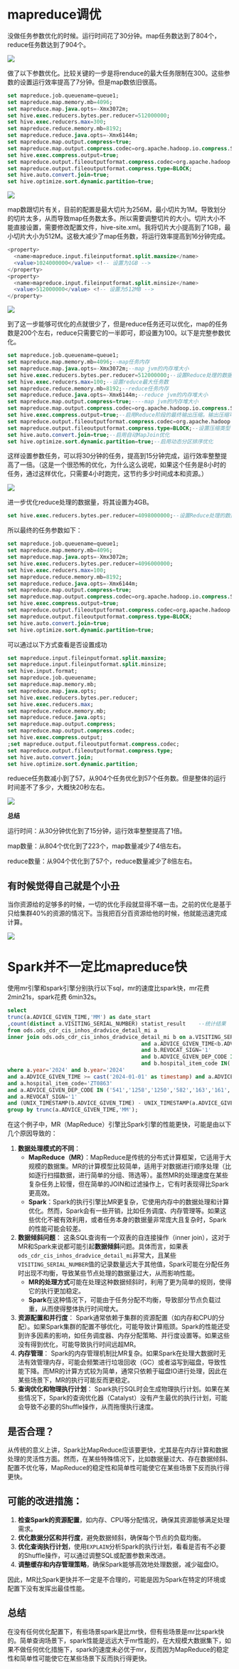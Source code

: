 # mapreduce调优

没做任务参数优化的时候。运行时间花了30分钟。map任务数达到了804个，reduce任务数达到了904个。

![](D:\Github\MyKnowledgeRepository\img\bigdata\mapreduce\过程1.png)

做了以下参数优化。比较关键的一步是将renduce的最大任务限制在300。这些参数的设置运行效率提高了7分钟。但是map数依旧很高。

```sql
set mapreduce.job.queuename=queue1;
set mapreduce.map.memory.mb=4096;
set mapreduce.map.java.opts=-Xmx3072m;
set hive.exec.reducers.bytes.per.reducer=512000000;
set hive.exec.reducers.max=300;
set mapreduce.reduce.memory.mb=8192;
set mapreduce.reduce.java.opts=-Xmx6144m;
set mapreduce.map.output.compress=true;
set mapreduce.map.output.compress.codec=org.apache.hadoop.io.compress.SnappyCodec;
set hive.exec.compress.output=true;
set mapreduce.output.fileoutputformat.compress.codec=org.apache.hadoop.io.compress.SnappyCodec;
set mapreduce.output.fileoutputformat.compress.type=BLOCK;
set hive.auto.convert.join=true;
set hive.optimize.sort.dynamic.partition=true;
```

![](D:\Github\MyKnowledgeRepository\img\bigdata\mapreduce\过程2.png)

map数跟切片有关，目前的配置是最大切片为256M，最小切片为1M。导致划分的切片太多，从而导致map任务数太多。所以需要调整切片的大小。切片大小不能直接设置，需要修改配置文件，hive-site.xml。我将切片大小提高到了1GB，最小切片大小为512M。这极大减少了map任务数，将运行效率提高到16分钟完成。

```sql
<property>
  <name>mapreduce.input.fileinputformat.split.maxsize</name>
  <value>1024000000</value> <!-- 设置为1GB -->
</property>
<property>
  <name>mapreduce.input.fileinputformat.split.minsize</name>
  <value>512000000</value> <!-- 设置为512MB -->
</property>
```

![](D:\Github\MyKnowledgeRepository\img\bigdata\mapreduce\过程3.png)

到了这一步能够可优化的点就很少了，但是reduce任务还可以优化，map的任务数是200个左右，reduce只需要它的一半即可，即设置为100。以下是完整参数优化。

```sql
set mapreduce.job.queuename=queue1;
set mapreduce.map.memory.mb=4096;--map任务内存
set mapreduce.map.java.opts=-Xmx3072m;--map jvm的内存堆大小
set hive.exec.reducers.bytes.per.reducer=512000000;--设置Reduce处理的数据量，单位为字节。此处设置为512MB（默认值通常为64MB）。我感觉设置小了，应该可以设置为4GB，毕竟我内存都给了8GB给他。
set hive.exec.reducers.max=100;--设置reduce最大任务数
set mapreduce.reduce.memory.mb=8192;--reduce任务内存
set mapreduce.reduce.java.opts=-Xmx6144m;--reduce jvm的内存堆大小
set mapreduce.map.output.compress=true;----map jvm的内存堆大小
set mapreduce.map.output.compress.codec=org.apache.hadoop.io.compress.SnappyCodec;--设置Map阶段中间数据的压缩算法为Snappy。Snappy是一种高效、快速的压缩算法，压缩速度快，解压开销低，适用于大数据场景。
set hive.exec.compress.output=true;--启用Reduce阶段的最终输出压缩。输出压缩可以减少存储占用和后续处理数据的传输开销。
set mapreduce.output.fileoutputformat.compress.codec=org.apache.hadoop.io.compress.SnappyCodec;
set mapreduce.output.fileoutputformat.compress.type=BLOCK;--设置压缩类型（BLOCK或RECORD）
set hive.auto.convert.join=true;--启用自动MapJoin优化
set hive.optimize.sort.dynamic.partition=true;--启用动态分区排序优化
```

这样设置参数任务，可以将30分钟的任务，提高到15分钟完成，运行效率整整提高了一倍。（这是一个很恐怖的优化，为什么这么说呢，如果这个任务是8小时的任务，通过这样优化，只需要4小时跑完，这节约多少时间成本和资源。）

![](D:\Github\MyKnowledgeRepository\img\bigdata\mapreduce\过程4.png)

进一步优化reduce处理的数据量，将其设置为4GB。

```sql
set hive.exec.reducers.bytes.per.reducer=4098000000;--设置Reduce处理的数据量，单位为字节。此处设置为512MB（默认值通常为64MB）。我感觉设置小了，应该可以设置为4GB，毕竟我内存都给了8GB给他。
```

所以最终的任务参数如下：

```sql
set mapreduce.job.queuename=queue1;
set mapreduce.map.memory.mb=4096;
set mapreduce.map.java.opts=-Xmx3072m;
set hive.exec.reducers.bytes.per.reducer=4096000000;
set hive.exec.reducers.max=100;
set mapreduce.reduce.memory.mb=8192;
set mapreduce.reduce.java.opts=-Xmx6144m;
set mapreduce.map.output.compress=true;
set mapreduce.map.output.compress.codec=org.apache.hadoop.io.compress.SnappyCodec;
set hive.exec.compress.output=true;
set mapreduce.output.fileoutputformat.compress.codec=org.apache.hadoop.io.compress.SnappyCodec;
set mapreduce.output.fileoutputformat.compress.type=BLOCK;
set hive.auto.convert.join=true;
set hive.optimize.sort.dynamic.partition=true;
```

可以通过以下方式查看是否设置成功

```sql
set mapreduce.input.fileinputformat.split.maxsize;
set mapreduce.input.fileinputformat.split.minsize;
set hive.input.format;
set mapreduce.job.queuename;
set mapreduce.map.memory.mb;
set mapreduce.map.java.opts;
set hive.exec.reducers.bytes.per.reducer;
set hive.exec.reducers.max;
set mapreduce.reduce.memory.mb;
set mapreduce.reduce.java.opts;
set mapreduce.map.output.compress;
set mapreduce.map.output.compress.codec;
set hive.exec.compress.output;
;set mapreduce.output.fileoutputformat.compress.codec;
set mapreduce.output.fileoutputformat.compress.type;
set hive.auto.convert.join;
set hive.optimize.sort.dynamic.partition;
```

reduece任务数减小到了57，从904个任务优化到57个任务数。但是整体的运行时间差不了多少，大概快20秒左右。

![](D:\Github\MyKnowledgeRepository\img\bigdata\mapreduce\过程5.png)

**总结**

运行时间：从30分钟优化到了15分钟，运行效率整整提高了1倍。

map数量：从804个优化到了223个，map数量减少了4倍左右。

reduce数量：从904个优化到了57个，reduce数量减少了8倍左右。



## **有时候觉得自己就是个小丑**

当你资源给的足够多的时候，一切的优化手段就显得不堪一击。之前的优化是基于只给集群40%的资源的情况下。当我把百分百资源给他的时候，他就能迅速完成计算。

![](D:\Github\MyKnowledgeRepository\img\bigdata\mapreduce\过程6.jpg)

# Spark并不一定比mapreduce快

使用mr引擎和spark引擎分别执行以下sql，mr的速度比spark快，mr花费 2min21s，spark花费 6min32s。

```sql
select  
trunc(a.ADVICE_GIVEN_TIME,'MM') as date_start
,count(distinct a.VISITING_SERIAL_NUMBER) statist_result	--统计结果
from ods.ods_cdr_cis_inhos_dradvice_detail_mi a
inner join ods.ods_cdr_cis_inhos_dradvice_detail_mi b on a.VISITING_SERIAL_NUMBER=b.VISITING_SERIAL_NUMBER 
                                          and a.ADVICE_GIVEN_TIME<b.ADVICE_GIVEN_TIME 
                                          and b.REVOCAT_SIGN='1' 
                                          and b.ADVICE_GIVEN_DEP_CODE IN ('541','1258','1250','582','163','161','1254','775','169','773','165')  
                                          and b.hospital_item_code IN('311202004','N330100013','N330100014','N330100014-1','N330100013E','N330100014E','N330100013T','N330100014T')
where a.year='2024' and b.year='2024'
and a.ADVICE_GIVEN_TIME >= cast('2024-01-01' as timestamp) and a.ADVICE_GIVEN_TIME<cast('2025-01-01' as timestamp)
and a.hospital_item_code='ZT0863' 
and a.ADVICE_GIVEN_DEP_CODE IN ('541','1258','1250','582','163','161','1254','775','169','773','165') 
and a.REVOCAT_SIGN='1'
and (UNIX_TIMESTAMP(b.ADVICE_GIVEN_TIME) - UNIX_TIMESTAMP(a.ADVICE_GIVEN_TIME)) / 3600 <=48 
group by trunc(a.ADVICE_GIVEN_TIME,'MM');
```

在这个例子中，MR（MapReduce）引擎比Spark引擎的性能更快，可能是由以下几个原因导致的：

1. **数据处理模式的不同**：
   - **MapReduce（MR）**：MapReduce是传统的分布式计算框架，它适用于大规模的数据集。MR的计算模型比较简单，适用于对数据进行顺序处理（比如逐行扫描数据，进行简单的分组、筛选等）。虽然MR的处理速度在某些复杂任务上较慢，但在简单的JOIN和过滤操作上，它有时表现得比Spark更高效。
   - **Spark**：Spark的执行引擎比MR更复杂，它使用内存中的数据处理和计算优化。然而，Spark会有一些开销，比如任务调度、内存管理等。如果这些优化不被有效利用，或者任务本身的数据量非常庞大且复杂时，Spark的性能可能会较差。
2. **数据倾斜问题**： 这条SQL查询有一个双表的自连接操作（inner join），这对于MR和Spark来说都可能引起**数据倾斜**问题。具体而言，如果表`ods_cdr_cis_inhos_dradvice_detail_mi`非常大，且某些`VISITING_SERIAL_NUMBER`值的记录数量远大于其他值，Spark可能在分配任务时出现不均衡，导致某些节点处理的数据量过大，从而影响性能。
   - **MR的处理方式**可能在处理这种数据倾斜时，利用了更为简单的规则，使得它的执行更加稳定。
   - **Spark**在这种情况下，可能由于任务分配不均衡，导致部分节点负载过重，从而使得整体执行时间增大。
3. **资源配置和并行度**： Spark通常依赖于集群的资源配置（如内存和CPU的分配）。如果Spark集群的配置不够优化，可能导致计算瓶颈。Spark的性能还受到许多因素的影响，如任务调度器、内存分配策略、并行度设置等。如果这些没有得到优化，可能导致执行时间远超MR。
4. **内存管理**： Spark的内存管理机制比MR复杂。如果Spark在处理大数据时无法有效管理内存，可能会频繁进行垃圾回收（GC）或者溢写到磁盘，导致性能下降。而MR的计算方式较为简单，通常只依赖于磁盘IO进行处理，因此在某些场景下，MR的执行可能反而更稳定。
5. **查询优化和物理执行计划**： Spark执行SQL时会生成物理执行计划。如果在某些情况下，Spark的查询优化器（Catalyst）没有产生最优的执行计划，可能会导致不必要的Shuffle操作，从而拖慢执行速度。

## 是否合理？

从传统的意义上讲，Spark比MapReduce应该要更快，尤其是在内存计算和数据处理的灵活性方面。然而，在某些特殊情况下，比如数据量过大、存在数据倾斜、配置不优化等，MapReduce的稳定性和简单性可能使它在某些场景下反而执行得更快。

## 可能的改进措施：

1. **检查Spark的资源配置**，如内存、CPU等分配情况，确保其资源能够满足处理需求。
2. **优化数据分区和并行度**，避免数据倾斜，确保每个节点的负载均衡。
3. **优化查询执行计划**，使用`EXPLAIN`分析Spark的执行计划，看看是否有不必要的Shuffle操作，可以通过调整SQL或配置参数来改进。
4. **调整缓存和内存管理策略**，确保Spark能够高效地处理数据，减少磁盘IO。

因此，MR比Spark更快并不一定是不合理的，可能是因为Spark在特定的环境或配置下没有发挥出最佳性能。

## 总结

在没有任何优化配置下，有些场景spark是比mr快，但有些场景是mr比spark快的。简单查询场景下，spark性能是远远大于mr性能的，在大规模大数据集下，如果不做任何优化措施下，spark的速度未必优于mr，反而因为MapReduce的稳定性和简单性可能使它在某些场景下反而执行得更快。